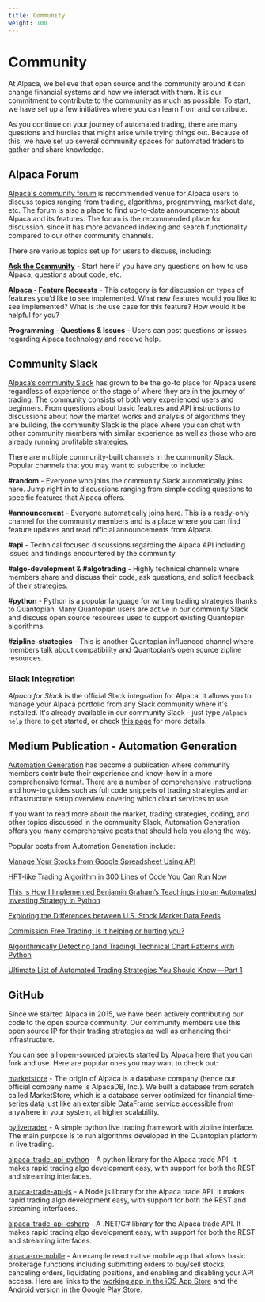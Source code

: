 ```yaml
---
title: Community
weight: 100
---
```


# Community

At Alpaca, we believe that open source and the community around it can change financial systems and how we interact with them. It is our commitment to contribute to the community as much as possible. To start, we have set up a few initiatives where you can learn from and contribute.

As you continue on your journey of automated trading, there are many questions and hurdles that might arise while trying things out. Because of this, we have set up several community spaces for automated traders to gather and share knowledge.

## Alpaca Forum
[Alpaca's community forum](https://forum.alpaca.markets) is recommended venue for Alpaca users to discuss topics ranging from trading, algorithms, programming, market data, etc. The forum is also a place to find up-to-date announcements about Alpaca and its features. The forum is the recommended place for discussion, since it has more advanced indexing and search functionality compared to our other community channels.

There are various topics set up for users to discuss, including:

[**Ask the Community**](https://forum.alpaca.markets/c/questions) - Start here if you have any questions on how to use Alpaca, questions about code, etc.

[**Alpaca - Feature Requests**](https://forum.alpaca.markets/c/alpaca/feature-requests) - This category is for discussion on types of features you’d like to see implemented. What new features would you like to see implemented? What is the use case for this feature? How would it be helpful for you?

**Programming - Questions & Issues** - Users can post questions or issues regarding Alpaca technology and receive help.


## Community Slack

[Alpaca’s community Slack](https://alpaca.markets/slack) has grown to be the go-to place for Alpaca
users regardless of experience or the stage of where they are in the journey of trading. The community
consists of both very experienced users and beginners. From questions about basic features and
API instructions to discussions about how the market works and analysis of algorithms they are
building, the community Slack is the place where you can chat with other community members with
similar experience as well as those who are already running profitable strategies.

There are multiple community-built channels in the community Slack. Popular channels that you may want to
subscribe to include:

**#random** - Everyone who joins the community Slack automatically joins here. Jump right in to discussions
ranging from simple coding questions to specific features that Alpaca offers.

**#announcement** - Everyone automatically joins here. This is a ready-only channel for the community
members and is a place where you can find feature updates and read official announcements from Alpaca.

**#api** - Technical focused discussions regarding the Alpaca API including issues and findings encountered
by the community.

**#algo-development & #algotrading** - Highly technical channels where members share and
discuss their code, ask questions, and solicit feedback of their strategies.

**#python** - Python is a popular language for writing trading strategies thanks to Quantopian. Many
Quantopian users are active in our community Slack and discuss open source resources used to support
existing Quantopian algorithms.

**#zipline-strategies** - This is another Quantopian influenced channel where members talk about
compatibility and Quantopian’s open source zipline resources.

### Slack Integration

*Alpaca for Slack* is the official Slack integration for Alpaca. It allows you to manage your Alpaca portfolio from any Slack community where it's installed. It's already available in our community Slack - just type `/alpaca help` there to get started, or check [this page](../platform-migration/alpaca-for-slack) for more details.

## Medium Publication - Automation Generation

[Automation Generation](https://medium.com/automation-generation) has become a publication where community members contribute their experience
and know-how in a more comprehensive format. There are a number of comprehensive instructions and
how-to guides such as full code snippets of trading strategies and an infrastructure setup overview
covering which cloud services to use.

If you want to read more about the market, trading strategies, coding, and other topics discussed in the
community Slack, Automation Generation offers you many comprehensive posts that should help you along the
way.

Popular posts from Automation Generation include:

[Manage Your Stocks from Google Spreadsheet Using API](https://medium.com/automation-generation/manage-your-stocks-from-google-spreadsheet-using-api-43026db44289)

[HFT-like Trading Algorithm in 300 Lines of Code You Can Run Now](https://medium.com/automation-generation/hft-like-trading-algorithm-in-300-lines-of-code-you-can-run-now-983bede4f13a)

[This is How I Implemented Benjamin Graham’s Teachings into an Automated Investing Strategy in Python](https://medium.com/automation-generation/teaching-your-computer-to-invest-with-python-commission-free-automated-investing-5ade10961e08)

[Exploring the Differences between U.S. Stock Market Data Feeds](https://medium.com/automation-generation/exploring-the-differences-between-u-s-stock-market-data-feeds-3da26946cbd6)

[Commission Free Trading: Is it helping or hurting you?](https://medium.com/automation-generation/commission-free-trading-is-it-helping-or-hurting-you-dc5fdc22ca6a)

[Algorithmically Detecting (and Trading) Technical Chart Patterns with Python](https://medium.com/automation-generation/algorithmically-detecting-and-trading-technical-chart-patterns-with-python-c577b3a396ed)

[Ultimate List of Automated Trading Strategies You Should Know — Part 1](https://medium.com/automation-generation/ultimate-list-of-automated-trading-strategies-you-should-know-part-1-c9a333f58930)

## GitHub

Since we started Alpaca in 2015, we have been actively contributing our code to the open source community.
Our community members use this open source IP for their trading strategies as well as enhancing their
infrastructure.

You can see all open-sourced projects started by Alpaca [here](https://github.com/alpacahq) that you can fork and use. Here are
popular ones you may want to check out:

[marketstore](https://github.com/alpacahq/marketstore) - The origin of Alpaca is a database company
(hence our official company name is AlpacaDB, Inc.). We built a database from scratch called MarketStore,
which is a database server optimized for financial time-series data just like an extensible DataFrame
service accessible from anywhere in your system, at higher scalability.

[pylivetrader](https://github.com/alpacahq/pylivetrader) - A simple python live trading framework with zipline
interface. The main purpose is to run algorithms developed in the Quantopian platform in live trading.

[alpaca-trade-api-python](https://github.com/alpacahq/alpaca-trade-api-python) - A python library for the
Alpaca trade API. It makes rapid trading algo development easy, with support for both the REST and streaming
interfaces.

[alpaca-trade-api-js](https://github.com/alpacahq/alpaca-trade-api-js) - A Node.js library for the Alpaca trade
API. It makes rapid trading algo development easy, with support for both the REST and streaming interfaces.

[alpaca-trade-api-csharp](https://github.com/alpacahq/alpaca-trade-api-csharp) - A .NET/C# library for the Alpaca trade
API. It makes rapid trading algo development easy, with support for both the REST and streaming interfaces.

[alpaca-rn-mobile](https://github.com/alpacahq/alpaca-rn-mobile) - An example react native mobile app that
allows basic brokerage functions including submitting orders to buy/sell stocks, canceling orders,
liquidating positions, and enabling and disabling your API access. Here are links to the [working app in the
iOS App Store](https://itunes.apple.com/us/app/alpaca-dashboard/id1448888086) and the [Android version in the
Google Play Store](https://play.google.com/store/apps/details?id=app.alpaca.markets).
